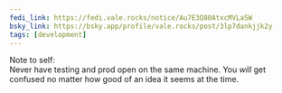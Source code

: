 ```yaml
---
fedi_link: https://fedi.vale.rocks/notice/Au7E3Q80AtxcMVLaSW
bsky_link: https://bsky.app/profile/vale.rocks/post/3lp7dankjjk2y
tags: [development]
---
```


Note to self: \
Never have testing and prod open on the same machine. You _will_ get confused no matter how good of an idea it seems at the time.
